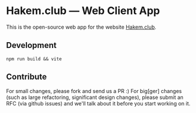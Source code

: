 # Hakem.club — Web Client App

This is the open-source web app for the website [Hakem.club](https://www.hakem.club).

## Development

```
npm run build && vite
```

## Contribute

For small changes, please fork and send us a PR :)
For big[ger] changes (such as large refactoring, significant design changes), please submit an RFC (via github issues) and we'll talk about it before you start working on it.
